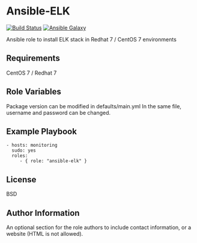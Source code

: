Ansible-ELK
=========
[![Build Status](https://travis-ci.org/bingoarunprasath/ansible-elk.svg?branch=master)](https://travis-ci.org/bingoarunprasath/ansible-elk) [![Ansible Galaxy](https://img.shields.io/badge/galaxy-bingoarunprasath.elk-660198.svg)](https://galaxy.ansible.com/bingoarunprasath/elk/)

Ansible role to install ELK stack in Redhat 7 / CentOS 7 environments

Requirements
------------

CentOS 7 / Redhat 7

Role Variables
--------------

Package version can be modified in defaults/main.yml
In the same file, username and password can be changed. 


Example Playbook
----------------

    - hosts: monitoring
      sudo: yes
      roles:
         - { role: "ansible-elk" }

License
-------

BSD

Author Information
------------------

An optional section for the role authors to include contact information, or a website (HTML is not allowed).
